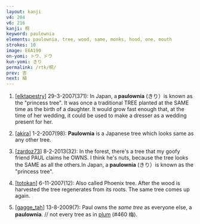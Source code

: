 ```yaml
---
layout: kanji
v4: 204
v6: 216
kanji: 桐
keyword: paulownia
elements: paulownia, tree, wood, same, monks, hood, one, mouth
strokes: 10
image: E6A190
on-yomi: トウ、ドウ
kun-yomi: きり
permalink: /rtk/桐/
prev: 杏
next: 植
---
```


1) [<a href="http://kanji.koohii.com/profile/elktapestry">elktapestry</a>] 29-3-2007(371): In Japan, a<strong> paulownia</strong> (きり）is known as the &quot;princess tree&quot;. It was once a traditional TREE planted at the SAME time as the birth of a daughter. It would grow fast enough that, at the time of her wedding, it could be used to make a dresser as a wedding present for her.

2) [<a href="http://kanji.koohii.com/profile/akira">akira</a>] 1-2-2007(98): <strong>Paulownia</strong> is a Japanese tree which looks same as any other tree.

3) [<a href="http://kanji.koohii.com/profile/zardoz73">zardoz73</a>] 8-2-2013(32): In the forest, there&#039;s a tree that my goofy friend PAUL claims he OWNS. I think he&#039;s nuts, because the tree looks the SAME as all the others.In Japan, a<strong> paulownia</strong> (きり）is known as the &quot;princess tree&quot;.

4) [<a href="http://kanji.koohii.com/profile/totokan">totokan</a>] 6-11-2007(12): Also called Phoenix tree. After the wood is harvested the tree regenerates from its roots. The same tree comes up again.

5) [<a href="http://kanji.koohii.com/profile/gagge_tah">gagge_tah</a>] 13-8-2009(7): Paul owns the <em>same</em> <em>tree</em> as everyone else, a<strong> paulownia</strong>. // not every tree as in <a href="../v4/460.html">plum</a> (#460 梅).

